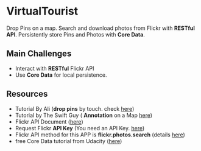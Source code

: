 # VirtualTourist
Drop Pins on a map. Search and download photos from Flickr with **RESTful API**.  Persistently store Pins and Photos with **Core Data**.


## Main Challenges
* Interact with **RESTful** Flickr API
* Use **Core Data** for local persistence.


## Resources
* Tutorial By Ali (**drop pins** by touch. check [here](https://www.youtube.com/watch?v=pt_hbo85OkI&t=0s&index=14&list=PLOKdD4ry6WFQ1YkMKHnFFnXtwSPUe8VJs)) 
* Tutorial by The Swift Guy ( **Annotation** on a Map  [here](https://www.youtube.com/watch?v=hRextIKJCnI))
* Flickr API Document ([here](https://www.flickr.com/services/api/))
* Request Flickr **API Key** (You need an API Key. [here](https://www.flickr.com/services/api/misc.api_keys.html)) 
* Flickr API method for this APP is **flickr.photos.search** (details [here](https://www.flickr.com/services/api/flickr.photos.search.html)) 
* free Core Data tutorial from Udacity ([here](https://www.udacity.com/course/ios-persistence-and-core-data--ud325))
